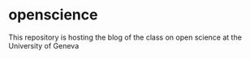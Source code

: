 # openscience
This repository is hosting the blog of the class on open science at the University of Geneva

